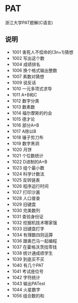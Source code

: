 # PAT
浙江大学PAT题解(C语言)

## 说明
* 1001 害死人不偿命的(3n+1)猜想 
* 1002 写出这个数 
* 1004 成绩排名 
* 1006 换个格式输出整数 
* 1007 素数对猜想 
* 1009 说反话 
* 1010 一元多项式求导
* 1011 A+B和C 
* 1012 数字分类 
* 1013 数素数
* 1014 福尔摩斯的约会 
* 1015 德才论 
* 1016 部分A+B 
* 1017 A除以B 
* 1018 锤子剪刀布 
* 1019 数字黑洞 
* 1020 月饼 
* 1021 个位数统计 
* 1022 D进制的A+B 
* 1023 组个最小数 
* 1024 科学计数法 
* 1025 反转链表 
* 1026 程序运行时间 
* 1027 打印沙漏 
* 1028 人口普查 
* 1029 旧键盘 
* 1030 完美数列 
* 1031 查验身份证 
* 1032 挖掘机技术哪家强 
* 1033 旧键盘打字 
* 1034 有理数四则运算 
* 1036 跟奥巴马一起编程 
* 1037 在霍格沃茨找零钱 
* 1038 统计通成绩学生 
* 1039 到底买不买
* 1040 有几个PAT 
* 1041 考试座位号 
* 1042 字符统计
* 1043 输出PATest
* 1044 火星数字
* 1056 组合数的和 
